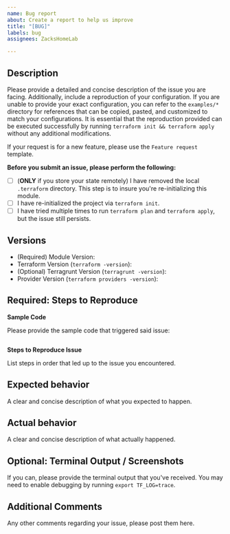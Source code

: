 ```yaml
---
name: Bug report
about: Create a report to help us improve
title: "[BUG]"
labels: bug
assignees: ZacksHomeLab

---
```


## Description
Please provide a detailed and concise description of the issue you are facing. Additionally, include a reproduction of your configuration. If you are unable to provide your exact configuration, you can refer to the `examples/*` directory for references that can be copied, pasted, and customized to match your configurations. It is essential that the reproduction provided can be executed successfully by running `terraform init && terraform apply` without any additional modifications.

If your request is for a new feature, please use the `Feature request` template.

**Before you submit an issue, please perform the following:**

- [ ] (**ONLY** if you store your state remotely) I have removed the local `.terraform` directory. This step is to insure you're re-initializing this module.
- [ ] I have re-initialized the project via `terraform init`.
- [ ] I have tried multiple times to run `terraform plan` and `terraform apply`, but the issue still persists.

## Versions 

- (Required) Module Version: 
- Terraform Version (`terraform -version`): 
- (Optional) Terragrunt Version (`terragrunt -version`):
- Provider Version (`terraform providers -version`): 

## Required: Steps to Reproduce

**Sample Code**

Please provide the sample code that triggered said issue:

```

```

**Steps to Reproduce Issue**

List steps in order that led up to the issue you encountered.

## Expected behavior

A clear and concise description of what you expected to happen.

## Actual behavior

A clear and concise description of what actually happened.

## Optional: Terminal Output / Screenshots

If you can, please provide the terminal output that you've received. You may need to enable debugging by running `export TF_LOG=trace`. 

## Additional Comments

Any other comments regarding your issue, please post them here.
